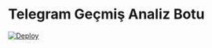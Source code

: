 # Telegram Geçmiş Analiz Botu

[![Deploy](https://www.herokucdn.com/deploy/button.svg)](https://heroku.com/deploy?template=[https://github.com/xxxx/xxxx](https://github.com/cancinconntg/Ai_deneme))
